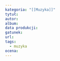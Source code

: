 ```yaml
---
kategoria: "[[Muzyka]]"
tytuł: 
autor: 
album: 
data produkcji: 
gatunek: 
url: 
tags:
  - muzyka
ocena:
---
```

